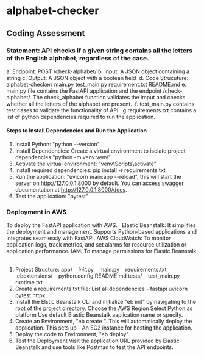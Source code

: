 # alphabet-checker


## Coding Assessment


### Statement: API checks if a given string contains all the letters of the English alphabet, regardless of the case.
a. Endpoint: POST /check-alphabet/
b. Input: A JSON object containing a string
c. Output: A JSON object with a boolean field 
d. Code Strucuture:
alphabet-checker/
   main.py
   test_main.py
   requirement.txt
   README.md
e. main.py file contains the FastAPI application and the endpoint /check-alphabet/. The check_alphabet function validates the imput and checks whether all the letters of the alphabet are present. 
f. test_main.py contains test cases to validate the functionality of API. 
g.requirements.txt contains a list of python dependencies required to run the application.
 
#### Steps to Install Dependencies and Run the Application
1. Install Python: "python --version"
2. Install Dependencies: Create a virtual environment to isolate project dependencies "python -m venv venv"
3. Activate the virtual environment: "venv\Scripts\activate"
4. Install required dependencies: pip install -r requirements.txt
5. Run the application: "uvicorn main:app --reload", this will start the server on http://127.0.0.1.8000 by default. You can access swagger documentation at http://127.0.0.1.8000/docs.
6. Test the application: "pytest"
 
### Deployment in AWS
To deploy the FastAPI application with AWS.
 
Elastic Beanstalk: It simplifies the deployment and management. Supports Python-based applications and integrates seamlessly with FastAPI.
AWS CloudWatch: To monitor application logs, track metrics, and set alarms for resource utilization or application performance.
IAM: To manage permissions for Elastic Beanstalk.
 
1. Project Structure:
app/
   _init_.py
   main.py
   requirements.txt
.ebextensions/
   python.config
README.md
tests/
   test_main.py
runtime.txt
 
2. Create a requirements.txt file:
List all dependencies -
fastapi
uvicorn
pytest
httpx
 
3. Install the Elstic Beanstalk CLI and initialize "eb init" by navigating to the root of the project directory.
Choose the AWS Region
Select Python as platform
Use default Elastic Beanstalk aaplication name or specify.
 
4. Create an Environment, "eb create <environment-name>". This will automatically deploy the application.
This sets up -
An EC2 instance for hosting the application.
 
5. Deploy the code to Environment, "eb deploy".
 
6. Test the Deployment
Visit the application URL provided by Elastic Beanstalk and use tools like Postman to test the API endpoints.
